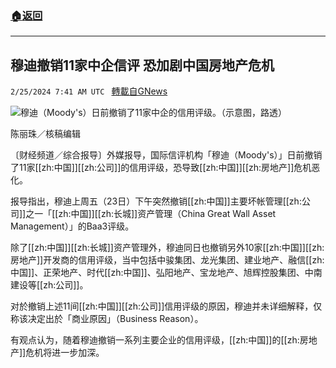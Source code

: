 ###  [:house:返回](README.md)
---


## 穆迪撤销11家中企信评 恐加剧中国房地产危机
`2/25/2024 7:41 AM UTC ` [轉載自GNews](https://gnews.org/articles/2339645)

![](https://img.ltn.com.tw/Upload/business/page/800/2024/02/25/phpk3aIzu.jpg "")穆迪（Moody's）日前撤销了11家中企的信用评级。（示意图，路透）

陈丽珠／核稿编辑

〔财经频道／综合报导〕外媒报导，国际信评机构「穆迪（Moody's）」日前撤销了11家[[zh:中国]][[zh:公司]]的信用评级，恐导致[[zh:中国]][[zh:房地产]]危机恶化。

报导指出，穆迪上周五（23日）下午突然撤销[[zh:中国]]主要坏帐管理[[zh:公司]]之一「[[zh:中国]][[zh:长城]]资产管理（China Great Wall Asset Management）」的Baa3评级。

除了[[zh:中国]][[zh:长城]]资产管理外，穆迪同日也撤销另外10家[[zh:中国]][[zh:房地产]]开发商的信用评级，当中包括中骏集团、龙光集团、建业地产、融信[[zh:中国]]、正荣地产、时代[[zh:中国]]、弘阳地产、宝龙地产、旭辉控股集团、中南建设等[[zh:公司]]。

对於撤销上述11间[[zh:中国]][[zh:公司]]信用评级的原因，穆迪并未详细解释，仅称该决定出於「商业原因」（Business Reason）。

有观点认为，随着穆迪撤销一系列主要企业的信用评级，[[zh:中国]]的[[zh:房地产]]危机将进一步加深。
